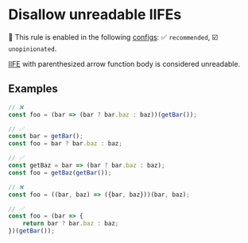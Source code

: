 # Disallow unreadable IIFEs

💼 This rule is enabled in the following [configs](https://github.com/sindresorhus/eslint-plugin-unicorn#recommended-config): ✅ `recommended`, ☑️ `unopinionated`.

<!-- end auto-generated rule header -->
<!-- Do not manually modify this header. Run: `npm run fix:eslint-docs` -->

[IIFE](https://en.wikipedia.org/wiki/Immediately_invoked_function_expression) with parenthesized arrow function body is considered unreadable.

## Examples

```js
// ❌
const foo = (bar => (bar ? bar.baz : baz))(getBar());

// ✅
const bar = getBar();
const foo = bar ? bar.baz : baz;

// ✅
const getBaz = bar => (bar ? bar.baz : baz);
const foo = getBaz(getBar());
```

```js
// ❌
const foo = ((bar, baz) => ({bar, baz}))(bar, baz);
```

```js
// ✅
const foo = (bar => {
	return bar ? bar.baz : baz;
})(getBar());
```
